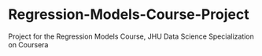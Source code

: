 # Regression-Models-Course-Project
Project for the Regression Models Course, JHU Data Science Specialization on Coursera
